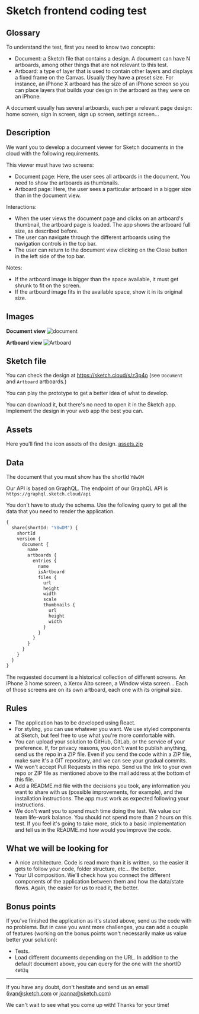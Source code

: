 # Sketch frontend coding test

## Glossary

To understand the test, first you need to know two concepts:

- Document: a Sketch file that contains a design. A document can have N artboards, among other things that are not relevant to this test.
- Artboard: a type of layer that is used to contain other layers and displays a fixed frame on the Canvas. Usually they have a preset size. For instance, an iPhone X artboard has the size of an iPhone screen so you can place layers that builds your design in the artboard as they were on an iPhone.

A document usually has several artboards, each per a relevant page design: home screen, sign in screen, sign up screen, settings screen...

## Description

We want you to develop a document viewer for Sketch documents in the cloud with the following requirements.

This viewer must have two screens:

- Document page: Here, the user sees all artboards in the document. You need to show the artboards as thumbnails.
- Artboard page: Here, the user sees a particular artboard in a bigger size than in the document view.

Interactions:

- When the user views the document page and clicks on an artboard's thumbnail, the artboard page is loaded. The app shows the artboard full size, as described before.
- The user can navigate through the different artboards using the navigation controls in the top bar.
- The user can return to the document view clicking on the Close button in the left side of the top bar.

Notes:

- If the artboard image is bigger than the space available, it must get shrunk to fit on the screen.
- If the artboard image fits in the available space, show it in its original size.

## Images

**Document view**
![document](https://user-images.githubusercontent.com/1078228/74834572-fa7deb00-531b-11ea-921d-ea305910c544.png)

**Artboard view**
![Artboard](https://user-images.githubusercontent.com/1078228/74834589-01a4f900-531c-11ea-8290-dd851300dd50.png)

## Sketch file

You can check the design at https://sketch.cloud/s/z3p4o (see `Document` and `Artboard` artboards.)

You can play the prototype to get a better idea of what to develop.

You can download it, but there's no need to open it in the Sketch app. Implement the design in your web app the best you can.

## Assets

Here you'll find the icon assets of the design.
[assets.zip](https://github.com/sketch-hq/frontend-code-test/files/4235948/assets.zip)

## Data

The document that you must show has the shortId `Y8wDM`

Our API is based on GraphQL. The endpoint of our GraphQL API is `https://graphql.sketch.cloud/api`

You don't have to study the schema. Use the following query to get all the data that you need to render the application.

```graphql
{
  share(shortId: "Y8wDM") {
    shortId
    version {
      document {
        name
        artboards {
          entries {
            name
            isArtboard
            files {
              url
              height
              width
              scale
              thumbnails {
                url
                height
                width
              }
            }
          }
        }
      }
    }
  }
}
```

The requested document is a historical collection of different screens. An iPhone 3 home screen, a Xerox Alto screen, a Window vista screen... Each of those screens are on its own artboard, each one with its original size.

## Rules

- The application has to be developed using React.
- For styling, you can use whatever you want. We use styled components at Sketch, but feel free to use what you're more comfortable with.
- You can upload your solution to GitHub, GitLab, or the service of your preference. If, for privacy reasons, you don't want to publish anything, send us the repo in a ZIP file. Even if you send the code within a ZIP file, make sure it's a GIT repository, and we can see your gradual commits.
- We won't accept Pull Requests in this repo. Send us the link to your own repo or ZIP file as mentioned above to the mail address at the bottom of this file.
- Add a README.md file with the decisions you took, any information you want to share with us (possible improvements, for example), and the installation instructions. The app must work as expected following your instructions.
- We don't want you to spend much time doing the test. We value our team life-work balance. You should not spend more than 2 hours on this test. If you feel it's going to take more, stick to a basic implementation and tell us in the README.md how would you improve the code.

## What we will be looking for

- A nice architecture. Code is read more than it is written, so the easier it gets to follow your code, folder structure, etc... the better.
- Your UI composition. We'll check how you connect the different components of the application between them and how the data/state flows. Again, the easier for us to read it, the better.

## Bonus points

If you've finished the application as it's stated above, send us the code with no problems. But in case you want more challenges, you can add a couple of features (working on the bonus points won't necessarily make us value better your solution):

- Tests.
- Load different documents depending on the URL. In addition to the default document above, you can query for the one with the shortID `4W43q`

---

If you have any doubt, don't hesitate and send us an email (ivan@sketch.com or joanna@sketch.com)

We can't wait to see what you come up with! Thanks for your time!

